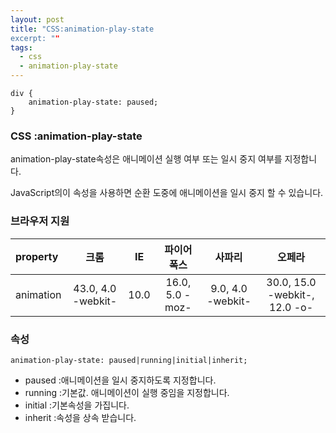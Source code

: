 ```yaml
---
layout: post
title: "CSS:animation-play-state
excerpt: ""
tags: 
  - css
  - animation-play-state
---
```


```
div {
    animation-play-state: paused;
}
```
### CSS :animation-play-state

animation-play-state속성은 애니메이션 실행 여부 또는 일시 중지 여부를 지정합니다.

 JavaScript의이 속성을 사용하면 순환 도중에 애니메이션을 일시 중지 할 수 있습니다.

### 브라우저 지원
| property | 크롬 | IE | 파이어폭스 | 사파리 | 오페라 |
|:--------|:--------:|:--------:|:--------:|:--------:|:--------:|
| animation | 43.0, 4.0 -webkit- | 10.0 | 16.0, 5.0 -moz- | 9.0, 4.0 -webkit- | 30.0, 15.0 -webkit-, 12.0 -o- |

### 속성
`animation-play-state: paused|running|initial|inherit;`

+ paused :애니메이션을 일시 중지하도록 지정합니다.
+ running :기본값. 애니메이션이 실행 중임을 지정합니다.
+ initial :기본속성을 가집니다.
+ inherit :속성을 상속 받습니다.
